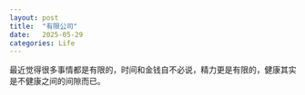 ```yaml
---
layout: post
title:  "有限公司"
date:   2025-05-29
categories: Life
---
```


最近觉得很多事情都是有限的，时间和金钱自不必说，精力更是有限的，健康其实是不健康之间的间隙而已。


